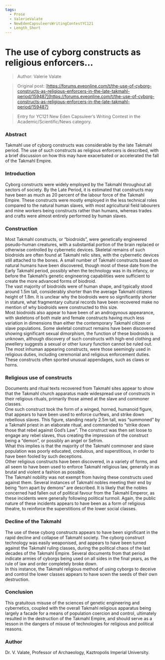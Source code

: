 ```yaml
---
tags:
  - Prose
  - ValerieValate
  - NewEdenCapsuleersWritingContestYC121
  - Length_Short
---
```


# The use of cyborg constructs as religious enforcers…

> Author: Valerie Valate

> Original post: [https://forums.eveonline.com/t/the-use-of-cyborg-constructs-as-religious-enforcers-in-the-late-takmahl-period/159487](https://forums.eveonline.com/t/the-use-of-cyborg-constructs-as-religious-enforcers-in-the-late-takmahl-period/159487)

> Entry for YC121 New Eden Capsuleer’s Writing Contest in the Academic/Scientific/News category.


### Abstract

Takmahl use of cyborg constructs was considerable by the late Takmahl period. The use of such constructs as religious enforcers is described, with a brief discussion on how this may have exacerbated or accelerated the fall of the Takmahl Empire.

### Introduction

Cyborg constructs were widely employed by the Takmahl throughout all sectors of society. By the Late Period, it is estimated that constructs may have been as much as 20 percent of the labour force of the Takmahl Empire. These constructs were mostly employed in the less technical roles compared to the natural human slaves, with most agricultural field labourers and mine workers being constructs rather than humans, whereas trades and crafts were almost entirely performed by human slaves.

### Construction

Most Takmahl constructs, or “biodroids”, were genetically engineered pseudo-human creatures, with a substantial portion of the brain replaced or otherwise controlled by cybernetic devices. Skeletal remains of such biodroids are often found at Takmahl relic sites, with the cybernetic devices still attached to the bones. A small number of Takmahl constructs based on natural humans have been discovered, though most of these date from the Early Takmahl period, possibly when the technology was in its infancy, or before the Takmahl’s genetic engineering capabilities were sufficient to create the more advanced forms of biodroid.<br>
The vast majority of biodroids were of human shape, and typically stood around 1.5m tall, considerably shorter than the average Takmahl citizens height of 1.8m. It is unclear why the biodroids were so significantly shorter in stature, what fragmentary cultural records have been recovered make no mention of why biodroids were constructed to this size.<br>
Most biodroids also appear to have been of an androgynous appearance, with skeletons of both male and female constructs having much less variation in dimensions than either the contemporary Takmahl citizen or slave populations. Some skeletal construct remains have been discovered showing significant sexual dimorphism, the function of these biodroids is unknown, although discovery of such constructs with high-end clothing and jewellery suggests a sexual or other luxury function cannot be ruled out.<br>
The most inhuman appearing constructs, were those seemingly used in religious duties, including ceremonial and religious enforcement duties. These constructs often sported unusual appendages, such as claws or horns.

### Religious use of constructs

Documents and ritual texts recovered from Takmahl sites appear to show that the Takmahl church apparatus made widespread use of constructs in their religious rituals, primarily those aimed at the slave and commoner classes.<br>
One such construct took the form of a winged, horned, humanoid figure, that appears to have been used to enforce curfews, and strike down rebellious slaves. This figure, standing nearly 2.5m tall, was “summoned” by a Takmahl priest in an elaborate ritual, and commanded to “strike down those that rebel against God’s Law”. The construct was then set loose to engage any rebel slaves, thus creating the impression of the construct being a “demon”, or possibly an angel or Sefrim.<br>
What this implies is that the majority of the Takmahl commoner and slave population was poorly educated, credulous, and superstitious, in order to have been fooled by such deceptions.<br>
Other religious constructs have been discovered, in a variety of forms, and all seem to have been used to enforce Takmahl religious law, generally in as brutal and violent a fashion as possible.<br>
The Takmahl nobility was not exempt from having these constructs used against them. Several instances of Takmahl nobles meeting their end by being “torn apart by demons” are described. It is likely that the nobles concerned had fallen out of political favour from the Takmahl Emperor, as these incidents were generally following political turmoil. Again, the public nature of these incidents appears to have been as a form of religious theatre, to reinforce the superstitions of the lower social classes.

### Decline of the Takmahl

The use of these cyborg constructs appears to have been significant in the rapid decline and collapse of Takmahl society. The cyborg construct technology was easily weaponised, and appears to have been turned against the Takmahl ruling classes, during the political chaos of the last decades of the Takmahl Empire. Several documents from that period indicate armies of cyborgs being used on all sides in the final years, as the rule of law and order completely broke down.<br>
In this instance, the Takmahl religious method of using cyborgs to deceive and control the lower classes appears to have sown the seeds of their own destruction.

### Conclusion

This gratuitous misuse of the sciences of genetic engineering and cybernetics, coupled with the overall Takmahl religious apparatus being largely a facade for a means of population coercion and control, ultimately resulted in the destruction of the Takmahl Empire, and should serve as a lesson in the dangers of misuse of technologies for religious and political reasons.

### Author
Dr. V. Valate, Professor of Archaeology, Kaztropolis Imperial University.